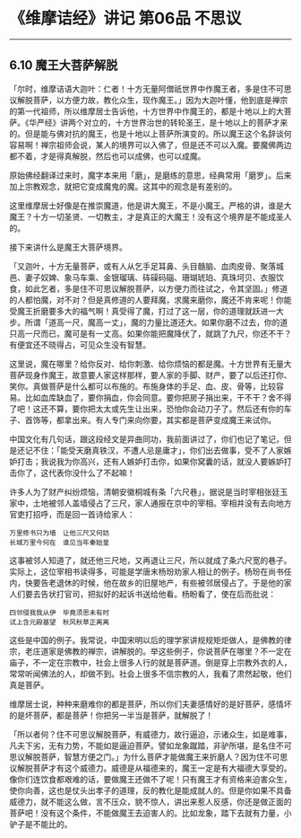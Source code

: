 # 《维摩诘经》讲记 第06品 不思议

------

## 6.10 魔王大菩萨解脱

「尔时，维摩诘语大迦叶：仁者！十方无量阿僧祇世界中作魔王者，多是住不可思议解脱菩萨，以方便力故，教化众生，现作魔王。」因为大迦叶懂，他到底是禅宗的第一代祖师，所以维摩居士告诉他，十方世界中作魔王的，都是十地以上的大菩萨。《华严经》讲两个对立的，十方世界治世的转轮圣王，是十地以上的菩萨才来的。但是能与佛对抗的魔王，也是十地以上菩萨所演变的。所以魔王这个名辞谈何容易啊！禅宗祖师会说，某人的境界可以入佛了，但是还不可以入魔。要魔佛两边都不着，才是得真解脱，然后也可以成佛，也可以成魔。

原始佛经翻译过来时，魔字本来用「磨」，是磨练的意思，经典常用「磨罗」。后来加上宗教观念，就把它变成魔鬼的魔。这其中的观念是有差别的。

这里维摩居士好像是在推崇魔道，他是讲大魔王，不是小魔王。严格的讲，谁是大魔王？十方一切圣贤、一切教主，才是真正的大魔王！没有这个境界是不能成圣人的。

接下来讲什么是魔王大菩萨境界。

「又迦叶，十方无量菩萨，或有人从乞手足耳鼻、头目髓脑、血肉皮骨、聚落城邑、妻子奴婢、象马车乘、金银瑠璃、砗磲码碯、珊瑚琥珀、真珠坷贝、衣服饮食，如此乞者，多是住不可思议解脱菩萨，以方便力而往试之，令其坚固。」修道的人都怕魔，对不对？但是真修道的人要拜魔，求魔来磨你，魔还不肯来呢！你能受魔王折磨要多大的福气啊！真受得了魔，打过了这一层，你的道理就跃进一大步。所谓「道高一尺，魔高一丈」，魔的力量比道还大。如果你磨不过去，你的道只高一尺而已，魔可是有一丈高。如果你能把魔降伏了，就跳了九尺，你还不干？有便宜还不晓得占，可见众生没有智慧。

这里说，魔在哪里？给你反对、给你刺激、给你烦恼的都是魔。十方世界有无量大菩萨现身作魔王，故意要人家这样那样，要人家的手脚、财产，要了以后还打你、笑你。真做菩萨是什么都可以布施的。布施身体的手足、血、皮、骨等，比较容易。比如血库缺血了，要你捐血，你会同意。要你把房子捐出来，干不干？舍不得了吧！这还不算，要你把太太或先生让出来，恐怕你会动刀子了。然后还有你的车子、首饰等，都拿出来。有人专门来向你要，其实都是菩萨变成魔王来试你。

中国文化有几句话，跟这段经文是异曲同功，我前面讲过了，你们也记了笔记，但是还记不住：「能受天磨真铁汉，不遭人忌是庸才」，你们出去做事，受不了人家嫉妒打击；我说我为你高兴，还有人嫉妒打击你，如果你窝囊的话，就没人要嫉妒打击你了，这代表你没什么了不起嘛！

许多人为了财产纠纷烦恼，清朝安徽桐城有条「六尺巷」，据说是当时宰相张廷玉家中，土地被邻人盖墙侵占了三尺，家人通报在京中的宰相。宰相并没有去向地方官吏打招呼，而是回一首诗给家人：

```
万里修书只为墙　让他三尺又何妨
长城万里今何在　谁见当年秦始皇
```

这事被邻人知道了，就还他三尺地，又再退让三尺，所以就成了条六尺宽的巷子。实际上，这位宰相书读得多，可能是学唐末杨玢劝家人相让的例子。杨玢在尚书任内，快要告老退休的时候，他在故乡的旧屋地产，有些被邻居侵占了。于是他的家人们要去告状打官司，把拟好的起诉书送给他看。杨盼看了，使在后而批说：

```
四邻侵我我从伊　毕竟须思未有时
试上含元殿基望　秋风秋草正离离
```

这些是中国的例子。我常说，中国宋明以后的理学家讲规规矩炬做人，是佛教的律宗，老庄道家是佛教的禅宗，讲解脱的。举这些例子，你说菩萨在哪里？不一定在庙子，不一定在宗教中，社会上很多人行的就是菩萨道。倒是穿上宗教外衣的人，常常听闻佛法的人，却做不到。社会上很多不信宗教的人，我看了肃然起敬，他们真是菩萨。

维摩居士说，种种来磨难你的都是菩萨，所以你们夫妻感情好的是好菩萨，感情坏的是坏菩萨，都是菩萨！你把另一半当是菩萨，就解脱了！

「所以者何？住不可思议解脱菩萨，有威德力，故行逼迫，示诸众生，如是难事，凡夫下劣，无有力势，不能如是逼迫菩萨。譬如龙象蹴踏，非驴所堪，是名住不可思议解脱菩萨，智慧方便之门。」为什么菩萨才能做魔王来折磨人？因为住不可思议解脱菩萨才有这个威德力。威德是从福德来的，魔王一定是有大福德大享受的。像你们连饮食都艰难的话，要做魔王还做不了呢！只有魔王才有资格来迫害众生，使你向善，这也是仗头出孝子的道理，反的教化是能成就人的。但是你如果不具备威德力，就不能这么做，言不压众，貌不惊人，讲出来惹人反感，你还是做正面的菩萨吧！没有这个条件，不能做魔王去迫害人的。比如龙象，踏下去就有力量，小驴子是不能比的。

